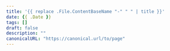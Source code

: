 ```yaml
---
title: '{{ replace .File.ContentBaseName "-" " " | title }}'
date: {{ .Date }}
tags: []
draft: false
description: ""
canonicalURL: "https://canonical.url/to/page"
---
```

